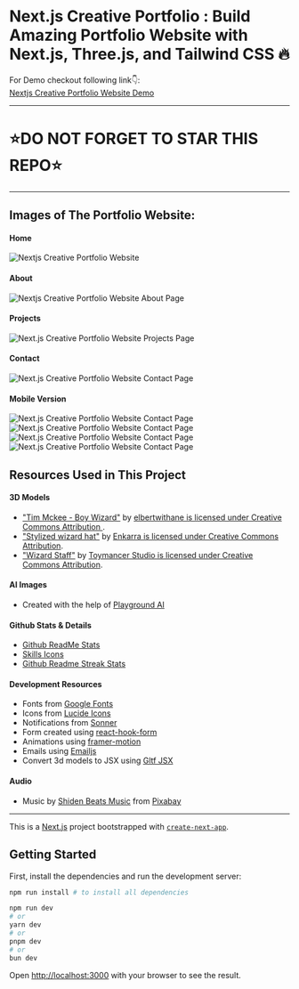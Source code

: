# Next.js Creative Portfolio : Build Amazing Portfolio Website with Next.js, Three.js, and Tailwind CSS 🔥

For Demo checkout following link👇: <br />
[Nextjs Creative Portfolio Website Demo](https://portfolio-anup.vercel.app/) <br />

---
# ⭐DO NOT FORGET TO STAR THIS REPO⭐
---

## Images of The Portfolio Website:

#### Home
![Nextjs Creative Portfolio Website](https://github.com/Anup-1827/Portfolio/blob/main/public/screenshots/Home-desktop.png)

#### About
![Nextjs Creative Portfolio Website About Page](https://github.com/Anup-1827/Portfolio/blob/main/public/screenshots/about.png)

#### Projects
![Next.js Creative Portfolio Website Projects Page](https://github.com/Anup-1827/Portfolio/blob/main/public/screenshots/projects.png)

#### Contact
![Next.js Creative Portfolio Website Contact Page](https://github.com/Anup-1827/Portfolio/blob/main/public/screenshots/Contact-desktop.png)

#### Mobile Version
![Next.js Creative Portfolio Website Contact Page](https://github.com/Anup-1827/Portfolio/blob/main/public/screenshots/Home-mobile.png)
![Next.js Creative Portfolio Website Contact Page](https://github.com/Anup-1827/Portfolio/blob/main/public/screenshots/About-mobile.png)
![Next.js Creative Portfolio Website Contact Page](https://github.com/Anup-1827/Portfolio/blob/main/public/screenshots/projects_mobile.png)
![Next.js Creative Portfolio Website Contact Page](https://github.com/Anup-1827/Portfolio/blob/main/public/screenshots/Contact-mobile.png)

## Resources Used in This Project

#### 3D Models

- ["Tim Mckee - Boy Wizard"](https://skfb.ly/6YATu) by [elbertwithane is licensed under Creative Commons Attribution ](http://creativecommons.org/licenses/by/4.0/).
- ["Stylized wizard hat"](https://skfb.ly/ozxOQ) by [Enkarra is licensed under Creative Commons Attribution](http://creativecommons.org/licenses/by/4.0/).
- ["Wizard Staff"](https://skfb.ly/6QYZw) by [Toymancer Studio is licensed under Creative Commons Attribution](http://creativecommons.org/licenses/by/4.0/).

#### AI Images

- Created with the help of [Playground AI](https://playgroundai.com/)

#### Github Stats & Details

- [Github ReadMe Stats](https://github.com/anuraghazra/github-readme-stats)
- [Skills Icons](https://github.com/tandpfun/skill-icons)
- [Github Readme Streak Stats](https://github.com/denvercoder1/github-readme-streak-stats)

#### Development Resources

- Fonts from [Google Fonts](https://fonts.google.com/) <br />
- Icons from [Lucide Icons](https://lucide.dev/) <br />
- Notifications from [Sonner](https://sonner.emilkowal.ski/) <br />
- Form created using [react-hook-form](https://react-hook-form.com/) <br />
- Animations using [framer-motion](https://www.framer.com/motion/) <br />
- Emails using [Emailjs](https://www.emailjs.com/) <br />
- Convert 3d models to JSX using [Gltf JSX](https://github.com/pmndrs/gltfjsx)

#### Audio 

- Music by <a href="https://pixabay.com/users/shidenbeatsmusic-25676252/?utm_source=link-attribution&utm_medium=referral&utm_campaign=music&utm_content=20772">Shiden Beats Music</a> from <a href="https://pixabay.com/music//?utm_source=link-attribution&utm_medium=referral&utm_campaign=music&utm_content=20772">Pixabay</a>

---

This is a [Next.js](https://nextjs.org/) project bootstrapped with [`create-next-app`](https://github.com/vercel/next.js/tree/canary/packages/create-next-app).

## Getting Started

First, install the dependencies and run the development server:

```bash
npm run install # to install all dependencies

npm run dev
# or
yarn dev
# or
pnpm dev
# or
bun dev
```

Open [http://localhost:3000](http://localhost:3000) with your browser to see the result.
